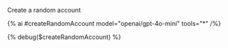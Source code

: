 Create a random account

{% ai #createRandomAccount model="openai/gpt-4o-mini" tools="*" /%}

{% debug($createRandomAccount) %}